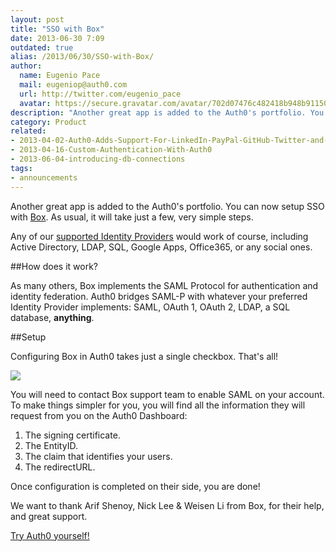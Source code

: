 ```yaml
---
layout: post
title: "SSO with Box"
date: 2013-06-30 7:09
outdated: true
alias: /2013/06/30/SSO-with-Box/
author:
  name: Eugenio Pace
  mail: eugeniop@auth0.com
  url: http://twitter.com/eugenio_pace
  avatar: https://secure.gravatar.com/avatar/702d07476c482418b948b911504137a5?s=60
description: "Another great app is added to the Auth0's portfolio. You can now setup SSO with Box. As usual, it will take just a few, very simple steps."
category: Product
related:
- 2013-04-02-Auth0-Adds-Support-For-LinkedIn-PayPal-GitHub-Twitter-and-Facebook
- 2013-04-16-Custom-Authentication-With-Auth0
- 2013-06-04-introducing-db-connections
tags:
- announcements
---
```



Another great app is added to the Auth0's portfolio. You can now setup SSO with [Box](http://www.box.com). As usual, it will take just a few, very simple steps.

Any of our [supported Identity Providers](https://docs.auth0.com/identityproviders) would work of course, including Active Directory, LDAP, SQL, Google Apps, Office365, or any social ones.

##How does it work?

As many others, Box implements the SAML Protocol for authentication and identity federation. Auth0 bridges SAML-P with whatever your preferred Identity Provider implements: SAML, OAuth 1, OAuth 2, LDAP, a SQL database, __anything__.

<!-- more -->

##Setup

Configuring Box in Auth0 takes just a single checkbox. That's all!

![](https://puu.sh/3sjU4.png)

You will need to contact Box support team to enable SAML on your account. To make things simpler for you, you will find all the information they will request from you on the Auth0 Dashboard:

1. The signing certificate.
2. The EntityID.
3. The claim that identifies your users.
4. The redirectURL.

Once configuration is completed on their side, you are done!

We want to thank Arif Shenoy, Nick Lee & Weisen Li from Box, for their help, and great support.

[Try Auth0 yourself!](https://auth0.com)
